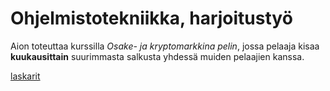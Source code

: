 # Ohjelmistotekniikka, harjoitustyö

Aion toteuttaa kurssilla *Osake- ja kryptomarkkina pelin*, jossa pelaaja kisaa **kuukausittain** suurimmasta salkusta yhdessä muiden pelaajien kanssa.

[laskarit](laskarit/)
